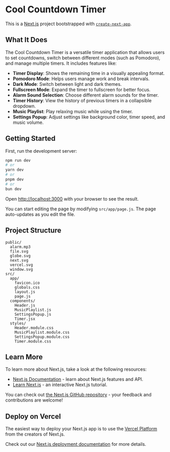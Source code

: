 # Cool Countdown Timer

This is a [Next.js](https://nextjs.org) project bootstrapped with [`create-next-app`](https://github.com/vercel/next.js/tree/canary/packages/create-next-app).

## What It Does

The Cool Countdown Timer is a versatile timer application that allows users to set countdowns, switch between different modes (such as Pomodoro), and manage multiple timers. It includes features like:

- **Timer Display**: Shows the remaining time in a visually appealing format.
- **Pomodoro Mode**: Helps users manage work and break intervals.
- **Dark Mode**: Switch between light and dark themes.
- **Fullscreen Mode**: Expand the timer to fullscreen for better focus.
- **Alarm Sound Selection**: Choose different alarm sounds for the timer.
- **Timer History**: View the history of previous timers in a collapsible dropdown.
- **Music Playlist**: Play relaxing music while using the timer.
- **Settings Popup**: Adjust settings like background color, timer speed, and music volume.

## Getting Started

First, run the development server:

```bash
npm run dev
# or
yarn dev
# or
pnpm dev
# or
bun dev
```

Open [http://localhost:3000](http://localhost:3000) with your browser to see the result.

You can start editing the page by modifying `src/app/page.js`. The page auto-updates as you edit the file.

## Project Structure

```
public/
  alarm.mp3
  file.svg
  globe.svg
  next.svg
  vercel.svg
  window.svg
src/
  app/
    favicon.ico
    globals.css
    layout.js
    page.js
  components/
    Header.js
    MusicPlaylist.js
    SettingsPopup.js
    Timer.jsx
  styles/
    Header.module.css
    MusicPlaylist.module.css
    SettingsPopup.module.css
    Timer.module.css
```

## Learn More

To learn more about Next.js, take a look at the following resources:

- [Next.js Documentation](https://nextjs.org/docs) - learn about Next.js features and API.
- [Learn Next.js](https://nextjs.org/learn) - an interactive Next.js tutorial.

You can check out [the Next.js GitHub repository](https://github.com/vercel/next.js) - your feedback and contributions are welcome!

## Deploy on Vercel

The easiest way to deploy your Next.js app is to use the [Vercel Platform](https://vercel.com/new?utm_medium=default-template&filter=next.js&utm_source=create-next-app&utm_campaign=create-next-app-readme) from the creators of Next.js.

Check out our [Next.js deployment documentation](https://nextjs.org/docs/app/building-your-application/deploying) for more details.
